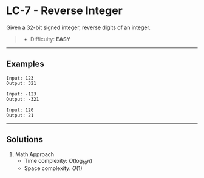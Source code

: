 # LC-7 - Reverse Integer

Given a 32-bit signed integer, reverse digits of an integer.

> * Difficulty: **EASY**

---
## Examples

```
Input: 123
Output: 321
```

```
Input: -123
Output: -321
```

```
Input: 120
Output: 21
```

---
## Solutions

1. Math Approach
    * Time complexity: $O(\log_{10}{n})$
    * Space complexity: $O(1)$